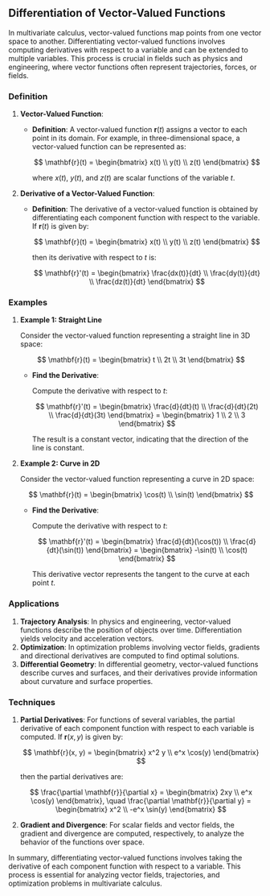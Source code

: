 ## Differentiation of Vector-Valued Functions

In multivariate calculus, vector-valued functions map points from one vector space to another. Differentiating vector-valued functions involves computing derivatives with respect to a variable and can be extended to multiple variables. This process is crucial in fields such as physics and engineering, where vector functions often represent trajectories, forces, or fields.

### Definition

1. **Vector-Valued Function**:
   - **Definition**: A vector-valued function $\mathbf{r}(t)$ assigns a vector to each point in its domain. For example, in three-dimensional space, a vector-valued function can be represented as:
   
     $$
     \mathbf{r}(t) = \begin{bmatrix}
     x(t) \\
     y(t) \\
     z(t)
     \end{bmatrix}
     $$
     
     where $x(t)$, $y(t)$, and $z(t)$ are scalar functions of the variable $t$.

2. **Derivative of a Vector-Valued Function**:
   - **Definition**: The derivative of a vector-valued function is obtained by differentiating each component function with respect to the variable. If $\mathbf{r}(t)$ is given by:
   
     $$
     \mathbf{r}(t) = \begin{bmatrix}
     x(t) \\
     y(t) \\
     z(t)
     \end{bmatrix}
     $$
     
     then its derivative with respect to $t$ is:
     
     $$
     \mathbf{r}'(t) = \begin{bmatrix}
     \frac{dx(t)}{dt} \\
     \frac{dy(t)}{dt} \\
     \frac{dz(t)}{dt}
     \end{bmatrix}
     $$

### Examples

1. **Example 1: Straight Line**

   Consider the vector-valued function representing a straight line in 3D space:
   
   $$
   \mathbf{r}(t) = \begin{bmatrix}
   t \\
   2t \\
   3t
   \end{bmatrix}
   $$
   
   - **Find the Derivative**:
     
     Compute the derivative with respect to $t$:
     
     $$
     \mathbf{r}'(t) = \begin{bmatrix}
     \frac{d}{dt}(t) \\
     \frac{d}{dt}(2t) \\
     \frac{d}{dt}(3t)
     \end{bmatrix} = \begin{bmatrix}
     1 \\
     2 \\
     3
     \end{bmatrix}
     $$
     
     The result is a constant vector, indicating that the direction of the line is constant.

2. **Example 2: Curve in 2D**

   Consider the vector-valued function representing a curve in 2D space:
   
   $$
   \mathbf{r}(t) = \begin{bmatrix}
   \cos(t) \\
   \sin(t)
   \end{bmatrix}
   $$
   
   - **Find the Derivative**:
     
     Compute the derivative with respect to $t$:
     
     $$
     \mathbf{r}'(t) = \begin{bmatrix}
     \frac{d}{dt}(\cos(t)) \\
     \frac{d}{dt}(\sin(t))
     \end{bmatrix} = \begin{bmatrix}
     -\sin(t) \\
     \cos(t)
     \end{bmatrix}
     $$
     
     This derivative vector represents the tangent to the curve at each point $t$.

### Applications

1. **Trajectory Analysis**: In physics and engineering, vector-valued functions describe the position of objects over time. Differentiation yields velocity and acceleration vectors.
2. **Optimization**: In optimization problems involving vector fields, gradients and directional derivatives are computed to find optimal solutions.
3. **Differential Geometry**: In differential geometry, vector-valued functions describe curves and surfaces, and their derivatives provide information about curvature and surface properties.

### Techniques

1. **Partial Derivatives**: For functions of several variables, the partial derivative of each component function with respect to each variable is computed. If $\mathbf{r}(x, y)$ is given by:
   
   $$
   \mathbf{r}(x, y) = \begin{bmatrix}
   x^2 y \\
   e^x \cos(y)
   \end{bmatrix}
   $$
   
   then the partial derivatives are:
   
   $$
   \frac{\partial \mathbf{r}}{\partial x} = \begin{bmatrix}
   2xy \\
   e^x \cos(y)
   \end{bmatrix}, \quad \frac{\partial \mathbf{r}}{\partial y} = \begin{bmatrix}
   x^2 \\
   -e^x \sin(y)
   \end{bmatrix}
   $$
   
2. **Gradient and Divergence**: For scalar fields and vector fields, the gradient and divergence are computed, respectively, to analyze the behavior of the functions over space.

In summary, differentiating vector-valued functions involves taking the derivative of each component function with respect to a variable. This process is essential for analyzing vector fields, trajectories, and optimization problems in multivariate calculus.
